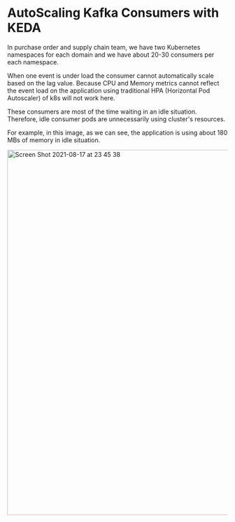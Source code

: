 # AutoScaling Kafka Consumers with KEDA

In purchase order and supply chain team, we have two Kubernetes namespaces for each domain and we have about 20-30 consumers per each namespace. 

When one event is under load the consumer cannot automatically scale based on the lag value. 
Because CPU and Memory metrics cannot reflect the event load on the application using traditional HPA (Horizontal Pod Autoscaler) of k8s will not work here.


These consumers are most of the time waiting in an idle situation. Therefore, idle consumer pods are unnecessarily using cluster's resources.

For example, in this image, as we can see, the application is using about 180 MBs of memory in idle situation.

<img width="834" alt="Screen Shot 2021-08-17 at 23 45 38" src="https://user-images.githubusercontent.com/26314896/129798115-e8d78ca7-8f8a-4981-a4f4-22d8a3c79f59.png">


